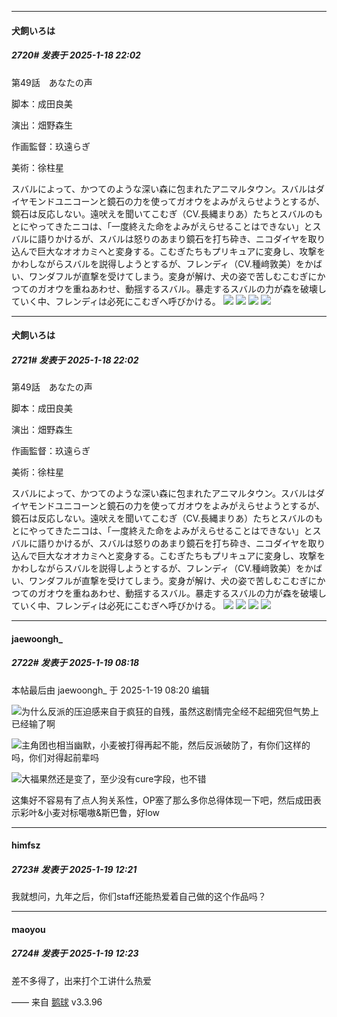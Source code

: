 ﻿
*****

####  犬飼いろは  
##### 2720#       发表于 2025-1-18 22:02

第49話　あなたの声

脚本：成田良美

演出：畑野森生

作画監督：玖遠らぎ

美術：徐柱星

スバルによって、かつてのような深い森に包まれたアニマルタウン。スバルはダイヤモンドユニコーンと鏡石の力を使ってガオウをよみがえらせようとするが、鏡石は反応しない。遠吠えを聞いてこむぎ（CV.長縄まりあ）たちとスバルのもとにやってきたニコは、「一度終えた命をよみがえらせることはできない」とスバルに語りかけるが、スバルは怒りのあまり鏡石を打ち砕き、ニコダイヤを取り込んで巨大なオオカミへと変身する。こむぎたちもプリキュアに変身し、攻撃をかわしながらスバルを説得しようとするが、フレンディ（CV.種﨑敦美）をかばい、ワンダフルが直撃を受けてしまう。変身が解け、犬の姿で苦しむこむぎにかつてのガオウを重ねあわせ、動揺するスバル。暴走するスバルの力が森を破壊していく中、フレンディは必死にこむぎへ呼びかける。
<img src="https://p.sda1.dev/21/8692a0bd5a1a52fd8a27f943bb1c8be3/1000008327.jpg" referrerpolicy="no-referrer">
<img src="https://p.sda1.dev/21/02ba6109e619dfc13fc84ec28cfc4a60/1000008328.jpg" referrerpolicy="no-referrer">
<img src="https://p.sda1.dev/21/d72c29499541a8ffb1c84e33bb7376d8/1000008329.jpg" referrerpolicy="no-referrer">
<img src="https://p.sda1.dev/21/eb4ba50fc4568a04bd9cab86a5434532/1000008330.jpg" referrerpolicy="no-referrer">


*****

####  犬飼いろは  
##### 2721#       发表于 2025-1-18 22:02

第49話　あなたの声

脚本：成田良美

演出：畑野森生

作画監督：玖遠らぎ

美術：徐柱星

スバルによって、かつてのような深い森に包まれたアニマルタウン。スバルはダイヤモンドユニコーンと鏡石の力を使ってガオウをよみがえらせようとするが、鏡石は反応しない。遠吠えを聞いてこむぎ（CV.長縄まりあ）たちとスバルのもとにやってきたニコは、「一度終えた命をよみがえらせることはできない」とスバルに語りかけるが、スバルは怒りのあまり鏡石を打ち砕き、ニコダイヤを取り込んで巨大なオオカミへと変身する。こむぎたちもプリキュアに変身し、攻撃をかわしながらスバルを説得しようとするが、フレンディ（CV.種﨑敦美）をかばい、ワンダフルが直撃を受けてしまう。変身が解け、犬の姿で苦しむこむぎにかつてのガオウを重ねあわせ、動揺するスバル。暴走するスバルの力が森を破壊していく中、フレンディは必死にこむぎへ呼びかける。
<img src="https://p.sda1.dev/21/8692a0bd5a1a52fd8a27f943bb1c8be3/1000008327.jpg" referrerpolicy="no-referrer">
<img src="https://p.sda1.dev/21/02ba6109e619dfc13fc84ec28cfc4a60/1000008328.jpg" referrerpolicy="no-referrer">
<img src="https://p.sda1.dev/21/d72c29499541a8ffb1c84e33bb7376d8/1000008329.jpg" referrerpolicy="no-referrer">
<img src="https://p.sda1.dev/21/eb4ba50fc4568a04bd9cab86a5434532/1000008330.jpg" referrerpolicy="no-referrer">

*****

####  jaewoongh_  
##### 2722#       发表于 2025-1-19 08:18

 本帖最后由 jaewoongh_ 于 2025-1-19 08:20 编辑 

<img src="https://static.saraba1st.com/image/smiley/face2017/020.png" referrerpolicy="no-referrer">为什么反派的压迫感来自于疯狂的自残，虽然这剧情完全经不起细究但气势上已经输了啊

<img src="https://static.saraba1st.com/image/smiley/face2017/020.png" referrerpolicy="no-referrer">主角团也相当幽默，小麦被打得再起不能，然后反派破防了，有你们这样的吗，你们对得起前辈吗

<img src="https://static.saraba1st.com/image/smiley/face2017/020.png" referrerpolicy="no-referrer">大福果然还是变了，至少没有cure字段，也不错

这集好不容易有了点人狗关系性，OP塞了那么多你总得体现一下吧，然后成田表示彩叶&amp;小麦对标噶嗷&amp;斯巴鲁，好low


*****

####  himfsz  
##### 2723#       发表于 2025-1-19 12:21

我就想问，九年之后，你们staff还能热爱着自己做的这个作品吗？

*****

####  maoyou  
##### 2724#       发表于 2025-1-19 12:23

差不多得了，出来打个工讲什么热爱

—— 来自 [鹅球](https://www.pgyer.com/GcUxKd4w) v3.3.96

